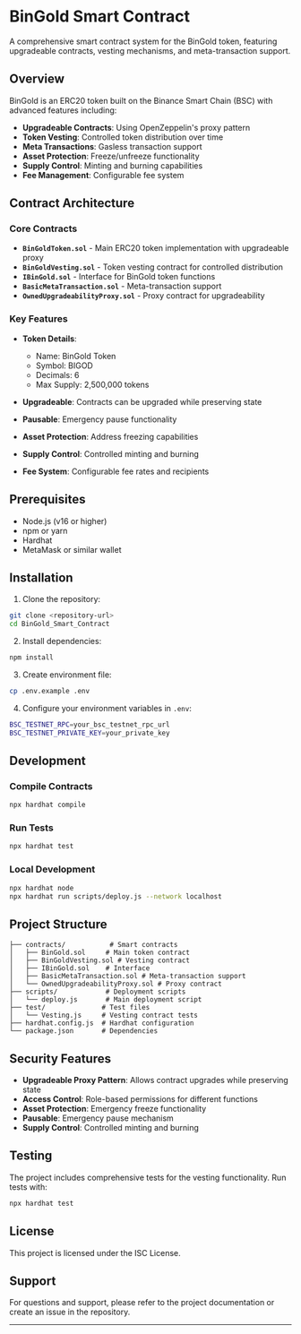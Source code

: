 # BinGold Smart Contract

A comprehensive smart contract system for the BinGold token, featuring upgradeable contracts, vesting mechanisms, and meta-transaction support.

## Overview

BinGold is an ERC20 token built on the Binance Smart Chain (BSC) with advanced features including:

- **Upgradeable Contracts**: Using OpenZeppelin's proxy pattern
- **Token Vesting**: Controlled token distribution over time
- **Meta Transactions**: Gasless transaction support
- **Asset Protection**: Freeze/unfreeze functionality
- **Supply Control**: Minting and burning capabilities
- **Fee Management**: Configurable fee system

## Contract Architecture

### Core Contracts

- **`BinGoldToken.sol`** - Main ERC20 token implementation with upgradeable proxy
- **`BinGoldVesting.sol`** - Token vesting contract for controlled distribution
- **`IBinGold.sol`** - Interface for BinGold token functions
- **`BasicMetaTransaction.sol`** - Meta-transaction support
- **`OwnedUpgradeabilityProxy.sol`** - Proxy contract for upgradeability

### Key Features

- **Token Details**:

  - Name: BinGold Token
  - Symbol: BIGOD
  - Decimals: 6
  - Max Supply: 2,500,000 tokens

- **Upgradeable**: Contracts can be upgraded while preserving state
- **Pausable**: Emergency pause functionality
- **Asset Protection**: Address freezing capabilities
- **Supply Control**: Controlled minting and burning
- **Fee System**: Configurable fee rates and recipients

## Prerequisites

- Node.js (v16 or higher)
- npm or yarn
- Hardhat
- MetaMask or similar wallet

## Installation

1. Clone the repository:

```bash
git clone <repository-url>
cd BinGold_Smart_Contract
```

2. Install dependencies:

```bash
npm install
```

3. Create environment file:

```bash
cp .env.example .env
```

4. Configure your environment variables in `.env`:

```bash
BSC_TESTNET_RPC=your_bsc_testnet_rpc_url
BSC_TESTNET_PRIVATE_KEY=your_private_key
```

## Development

### Compile Contracts

```bash
npx hardhat compile
```

### Run Tests

```bash
npx hardhat test
```

### Local Development

```bash
npx hardhat node
npx hardhat run scripts/deploy.js --network localhost
```


## Project Structure

```
├── contracts/           # Smart contracts
│   ├── BinGold.sol     # Main token contract
│   ├── BinGoldVesting.sol # Vesting contract
│   ├── IBinGold.sol    # Interface
│   ├── BasicMetaTransaction.sol # Meta-transaction support
│   └── OwnedUpgradeabilityProxy.sol # Proxy contract
├── scripts/            # Deployment scripts
│   └── deploy.js       # Main deployment script
├── test/              # Test files
│   └── Vesting.js     # Vesting contract tests
├── hardhat.config.js  # Hardhat configuration
└── package.json       # Dependencies
```

## Security Features

- **Upgradeable Proxy Pattern**: Allows contract upgrades while preserving state
- **Access Control**: Role-based permissions for different functions
- **Asset Protection**: Emergency freeze functionality
- **Pausable**: Emergency pause mechanism
- **Supply Control**: Controlled minting and burning

## Testing

The project includes comprehensive tests for the vesting functionality. Run tests with:

```bash
npx hardhat test
```

## License

This project is licensed under the ISC License.

## Support

For questions and support, please refer to the project documentation or create an issue in the repository.

---

